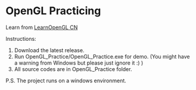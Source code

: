 # OpenGL Practicing
Learn from [LearnOpenGL CN](https://learnopengl-cn.github.io)

Instructions:
1. Download the latest release.
2. Run OpenGL_Practice/OpenGL_Practice.exe for demo. (You might have a warning from Windows but please just ignore it :) )
3. All source codes are in OpenGL_Practice folder.

P.S.
The project runs on a windows environment.
